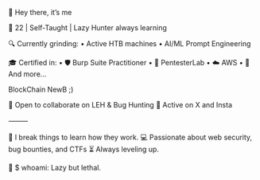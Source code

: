 👋 Hey there, it’s me

🎯 22 | Self-Taught | Lazy Hunter always learning

🔍 Currently grinding:
	•	Active HTB machines
	•	AI/ML Prompt Engineering

🎓 Certified in:
	•	🛡️ Burp Suite Practitioner
	•	🧪 PentesterLab
	•	☁️ AWS
	•	🧠 And more…

 BlockChain NewB ;)

🤝 Open to collaborate on LEH & Bug Hunting
📍 Active on X and Insta

⸻

💭 I break things to learn how they work.
💻 Passionate about web security, bug bounties, and CTFs
⏳ Always leveling up.

🐚 $ whoami: Lazy but lethal.
